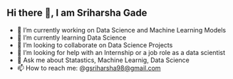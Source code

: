## Hi there 👋, I am Sriharsha Gade


- 🔭 I’m currently working on Data Science and Machine Learning Models
- 🌱 I’m currently learning Data Science 
- 👯 I’m looking to collaborate on Data Science Projects
- 🤔 I’m looking for help with an Internship or a job role as a data scientist
- 💬 Ask me about Statastics, Machine Learnig, Data Science
- 📫 How to reach me: @gsriharsha98@gmail.com

